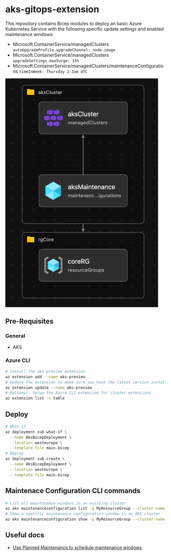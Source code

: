# aks-gitops-extension

This repository contains Bicep modules to deploy an basic Azure Kubernetes Service with the following specific update settings and enabled maintenance windows:

- Microsoft.ContainerService/managedClusters `autoUpgradeProfile.upgradeChannel: node-image`
- Microsoft.ContainerService/managedClusters `upgradeSettings.maxSurge: 33%`
- Microsoft.ContainerService/managedClusters/maintenanceConfigurations `timeInWeek: Thursday 2-3am UTC`

![visualize](docs/visualize.png)

## Pre-Requisites

### General

- AKS

### Azure CLI

```bash
# Install the aks-preview extension
az extension add --name aks-preview
# Update the extension to make sure you have the latest version installed
az extension update --name aks-preview
# Optional: Setup the Azure CLI extension for cluster extensions
az extension list -o table
```

## Deploy

```bash
# What-if
az deployment sub what-if \
  --name AksBicepDeployment \
  --location westeurope \
  --template-file main.bicep
# Deploy
az deployment sub create \
  --name AksBicepDeployment \
  --location westeurope \
  --template-file main.bicep
```

## Maintenace Configuration CLI commands

```bash
# List all maintenance windows in an existing cluster
az aks maintenanceconfiguration list -g MyResourceGroup --cluster-name myAKSCluster
# Show a specific maintenance configuration window in an AKS cluster
az aks maintenanceconfiguration show -g MyResourceGroup --cluster-name myAKSCluster --name myAKSMaintenanceConfiguration
```

## Useful docs

- [Use Planned Maintenance to schedule maintenance windows](https://docs.microsoft.com/en-us/azure/aks/planned-maintenance)
